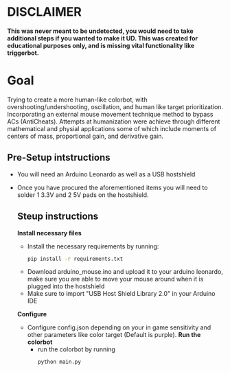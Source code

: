 # DISCLAIMER
**This was never meant to be undetected, you would need to take additional steps if you wanted to make it UD. This was created for educational purposes only, and is missing vital functionality like triggerbot.**

# Goal
Trying to create a more human-like colorbot, with overshooting/undershooting, oscillation, and human like target prioritization. Incorporating an external mouse movement technique method to bypass ACs (AntiCheats). Attempts at humanization were achieve through different mathematical and physial applications some of which include moments of centers of mass, proportional gain, and derivative gain.

 ## Pre-Setup intstructions
 - You will need an Arduino Leonardo as well as a USB hostshield
 - Once you have procured the aforementioned items you will need to solder 1 3.3V and 2 5V pads on the hostshield.

   ## Steup instructions
   **Install necessary files**
   - Install the necessary requirements by running:
     ```bash
     pip install -r requirements.txt
     ```
   - Download arduino_mouse.ino and upload it to your arduino leonardo, make sure you are able to move your mouse around when it is plugged into the hostshield
   - Make sure to import "USB Host Shield Library 2.0" in your Arduino IDE

   **Configure**
   - Configure config.json depending on your in game sensitivity and other parameters like color target (Default is purple).
   **Run the colorbot**
     - run the colorbot by running
       ```bash
       python main.py
       ```

     





